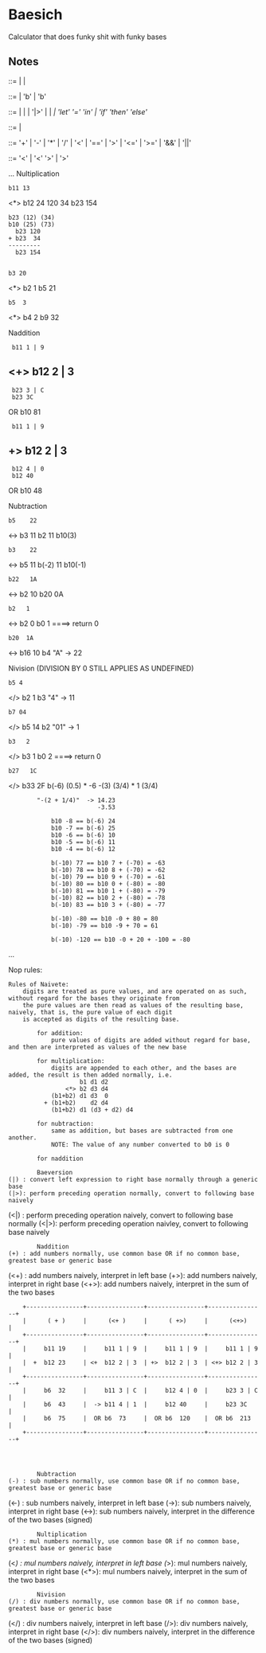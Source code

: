 # Baesich
 Calculator that does funky shit with funky bases


## Notes

<bumber> ::= 
    | <int>
    | <string>

<baes> ::=
    | 'b' <bumber> 
    | 'b' <expr>

<expr> ::=
  | <bumber>
  | <baes> <expr>
  | <expr> '|>' <baes>
  | <expr> <op> <expr>
  | <var>
  | 'let' <var> '=' <expr> 'in' <expr>
  | 'if' <expr> 'then' <expr> 'else' <expr>

<op> ::= <opfr> | <nop>

<opfr>  ::= '+' | '-' | '*' | '/' | '<' | '==' | '>' | '<=' | '>=' | '&&' | '||'

<nop> ::= '<' <opfr> | '<' <opfr> '>' | <opfr> '>'

...
Nultiplication

    b11 13
<*> b12 24
       120
        34
   b23 154 
    
    b23 (12) (34)
    b10 (25) (73)
      b23 120
    + b23  34
    ---------
      b23 154


    b3 20
<*> b2  1
    b5 21

    b5  3
<*> b4  2
    b9 32

Naddition

     b11 1 | 9
 <+> b12 2 | 3
 --------------
     b23 3 | C
     b23 3C    
  OR b10 81



     b11 1 | 9   
 +>  b12 2 | 3   
 --------------
     b12 4 | 0   
     b12 40      
  OR b10 48      


Nubtraction

    b5    22
<-> b3    11
    b2    11   b10(3)

    b3    22
<-> b5    11
    b(-2) 11   b10(-1)

    b22   1A
<-> b2    10
    b20   0A

    b2   1
<-> b2   0
    b0   1 ====> return 0

    b20  1A
<-> b16  10
    b4   "A" -> 22

Nivision   (DIVISION BY 0 STILL APPLIES AS UNDEFINED)

    b5 4
</> b2 1
    b3 "4" -> 11

    b7 04
</> b5 14
    b2 "01" -> 1

    b3   2
</> b3   1
    b0   2 ====> return 0

    b27   1C
</> b33   2F
    b(-6) 
          (0.5) * -6
            -(3)
            (3/4) * 1
            (3/4)

            "-(2 + 1/4)"  -> 14.23
                             -3.53

                b10 -8 == b(-6) 24
                b10 -7 == b(-6) 25
                b10 -6 == b(-6) 10
                b10 -5 == b(-6) 11
                b10 -4 == b(-6) 12

                b(-10) 77 == b10 7 + (-70) = -63
                b(-10) 78 == b10 8 + (-70) = -62
                b(-10) 79 == b10 9 + (-70) = -61
                b(-10) 80 == b10 0 + (-80) = -80
                b(-10) 81 == b10 1 + (-80) = -79
                b(-10) 82 == b10 2 + (-80) = -78
                b(-10) 83 == b10 3 + (-80) = -77

                b(-10) -80 == b10 -0 + 80 = 80
                b(-10) -79 == b10 -9 + 70 = 61

                b(-10) -120 == b10 -0 + 20 + -100 = -80
...



Nop rules:

    Rules of Naivete:
        digits are treated as pure values, and are operated on as such, without regard for the bases they originate from
        the pure values are then read as values of the resulting base, naively, that is, the pure value of each digit
        is accepted as digits of the resulting base.

            for addition:
                pure values of digits are added without regard for base, and then are interpreted as values of the new base
            
            for multiplication:
                digits are appended to each other, and the bases are added, the result is then added normally, i.e.
                        b1 d1 d2
                    <*> b2 d3 d4
                (b1+b2) d1 d3  0
              + (b1+b2)    d2 d4
                (b1+b2) d1 (d3 + d2) d4

            for nubtraction:
                same as addition, but bases are subtracted from one another. 
                NOTE: The value of any number converted to b0 is 0

            for naddition 

            Baeversion
    (|) : convert left expression to right base normally through a generic base
    (|>): perform preceding operation normally, convert to following base naively
   (<|) : perform preceding operation naively, convert to following base normally
   (<|>): perform preceding operation naivley, convert to following base naively

            Naddition
    (+) : add numbers normally, use common base OR if no common base, greatest base or generic base
   (<+) : add numbers naively, interpret in left base
    (+>): add numbers naively, interpret in right base
   (<+>): add numbers naively, interpret in the sum of the two bases

        +----------------+----------------+----------------+----------------+
        |      ( + )     |      (<+ )     |      ( +>)     |      (<+>)     |
        +----------------+----------------+----------------+----------------+
        |     b11 19     |     b11 1 | 9  |     b11 1 | 9  |     b11 1 | 9  |
        |  +  b12 23     | <+  b12 2 | 3  | +>  b12 2 | 3  | <+> b12 2 | 3  |
        +----------------+----------------+----------------+----------------+
        |     b6  32     |     b11 3 | C  |     b12 4 | 0  |     b23 3 | C  |
        |     b6  43     |  -> b11 4 | 1  |     b12 40     |     b23 3C     |
        |     b6  75     |  OR b6  73     |  OR b6  120    |  OR b6  213    |
        +----------------+----------------+----------------+----------------+ 

       


            Nubtraction
    (-) : sub numbers normally, use common base OR if no common base, greatest base or generic base
   (<-) : sub numbers naively, interpret in left base
    (->): sub numbers naively, interpret in right base
   (<->): sub numbers naively, interpret in the difference of the two bases (signed)

            Nultiplication
    (*) : mul numbers normally, use common base OR if no common base, greatest base or generic base
   (<*) : mul numbers naively, interpret in left base
    (*>): mul numbers naively, interpret in right base
   (<*>): mul numbers naively, interpret in the sum of the two bases

            Nivision
    (/) : div numbers normally, use common base OR if no common base, greatest base or generic base
   (</) : div numbers naively, interpret in left base
    (/>): div numbers naively, interpret in right base
   (</>): div numbers naively, interpret in the difference of the two bases (signed)

